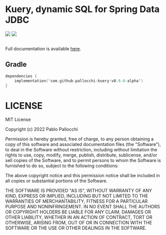# Kuery, dynamic SQL for Spring Data JDBC

[![](https://jitpack.io/v/pallocchi/kuery.svg)](https://jitpack.io/#pallocchi/kuery)
[![][license img]][license]


```kotlin

```

Full documentation is available [here](https://pallocchi.github.io/kuery).

## Gradle

```kts
dependencies {
    implementation('com.github.pallocchi:kuery:v0.9.0-alpha')
}
```

# LICENSE

MIT License

Copyright (c) 2022 Pablo Pallocchi

Permission is hereby granted, free of charge, to any person obtaining a copy
of this software and associated documentation files (the "Software"), to deal
in the Software without restriction, including without limitation the rights
to use, copy, modify, merge, publish, distribute, sublicense, and/or sell
copies of the Software, and to permit persons to whom the Software is
furnished to do so, subject to the following conditions:

The above copyright notice and this permission notice shall be included in all
copies or substantial portions of the Software.

THE SOFTWARE IS PROVIDED "AS IS", WITHOUT WARRANTY OF ANY KIND, EXPRESS OR
IMPLIED, INCLUDING BUT NOT LIMITED TO THE WARRANTIES OF MERCHANTABILITY,
FITNESS FOR A PARTICULAR PURPOSE AND NONINFRINGEMENT. IN NO EVENT SHALL THE
AUTHORS OR COPYRIGHT HOLDERS BE LIABLE FOR ANY CLAIM, DAMAGES OR OTHER
LIABILITY, WHETHER IN AN ACTION OF CONTRACT, TORT OR OTHERWISE, ARISING FROM,
OUT OF OR IN CONNECTION WITH THE SOFTWARE OR THE USE OR OTHER DEALINGS IN THE
SOFTWARE.

[license]:LICENSE.txt
[license img]:https://img.shields.io/github/license/mashape/apistatus.svg